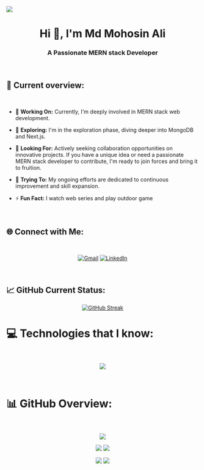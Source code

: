

![](https://komarev.com/ghpvc/?username=mohosin2126&abbreviated=true)
<br>


<h1 align="center">Hi 👋, I'm Md Mohosin Ali</h1>
<h3 align="center">A Passionate MERN stack Developer</h3>

<br>


## 👀 Current overview:
<br>

 - 🔭 **Working On:** Currently, I'm deeply involved in MERN stack web development.

- 🌱 **Exploring:** I'm in the exploration phase, diving deeper into MongoDB and Next.js. 

- 👯 **Looking For:** Actively seeking collaboration opportunities on innovative projects. If you have a unique idea or need a passionate MERN stack developer to contribute, I'm ready to join forces and bring it to fruition.

- 🤔 **Trying To:** My ongoing efforts are dedicated to continuous improvement and skill expansion. 

- ⚡ **Fun Fact:**  I watch web series and play outdoor game 

<br>


## 🌐 Connect with Me: 
<br>
<div align="center">


[![Gmail](https://img.shields.io/badge/Gmail-D14836?style=for-the-badge&logo=gmail&logoColor=white)](mailto:mohosin2126@gmail.com)
 [![LinkedIn](https://img.shields.io/badge/linkedin-%230077B5.svg?style=for-the-badge&logo=linkedin&logoColor=white)](https://www.linkedin.com/in/mohosin2126)  


</div>
<br>

## 📈 GitHub Current Status: 

<div align="center">

[![GitHub Streak](https://github-readme-streak-stats.herokuapp.com?user=Mohosin2126&theme=whatsapp-dark2&date_format=j%20M%5B%20Y%5D)](https://git.io/streak-stats)



</div>



# 💻 Technologies that I know:
<br>
<p align="center">
  <a href="https://skillicons.dev">
    <img src="https://skillicons.dev/icons?i=html,css,tailwind,bootstrap,materialui,react,redux,nextjs,javascript,graphql,firebase,express,nodejs,mongodb,postgres,sequelize,git,github,npm,vscode,webstorm,phpstorm,figma,netlify,vercel,vite,discord&perline=9" />
  </a>
</p>

<br>

# 📊 GitHub Overview:
<br>

<div align="center">

![](http://github-profile-summary-cards.vercel.app/api/cards/profile-details?username=Mohosin2126&theme=blue_green)


</div>

<div align="center">

![](http://github-profile-summary-cards.vercel.app/api/cards/repos-per-language?username=Mohosin2126&theme=blue_green)
![](http://github-profile-summary-cards.vercel.app/api/cards/most-commit-language?username=Mohosin2126&theme=blue_green)

![](http://github-profile-summary-cards.vercel.app/api/cards/stats?username=Mohosin2126&theme=blue_green)
![](http://github-profile-summary-cards.vercel.app/api/cards/productive-time?username=Mohosin2126&theme=blue_green&utcOffset=8)

</div>




